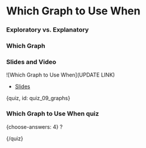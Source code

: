 # Which Graph to Use When


### Exploratory vs. Explanatory

### Which Graph



### Slides and Video

![Which Graph to Use When](UPDATE LINK)

* [Slides](https://docs.google.com/presentation/d/16qKkr_KueZTfUV5tixIf9obFQ8swC5DwFG-l0_ruvSA/edit?usp=sharing)


{quiz, id: quiz_09_graphs}

### Which Graph to Use When quiz


{choose-answers: 4}
? 


{/quiz}

